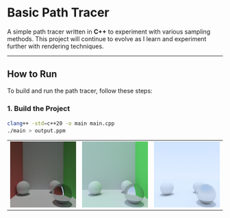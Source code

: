 # Basic Path Tracer

A simple path tracer written in **C++** to experiment with various sampling methods. This project will continue to evolve as I learn and experiment further with rendering techniques.

---

## How to Run
To build and run the path tracer, follow these steps:

### 1. Build the Project
```bash
clang++ -std=c++20 -o main main.cpp
./main > output.ppm
```

<table>
  <tr>
    <td><img src="examples/1.jpg" alt="Path tracer output example" width="300"/></td>
    <td><img src="examples/2.jpg" alt="Path tracer output example" width="300"/></td>
    <td><img src="examples/3.jpg" alt="Path tracer output example" width="300"/></td>
  </tr>
</table>
